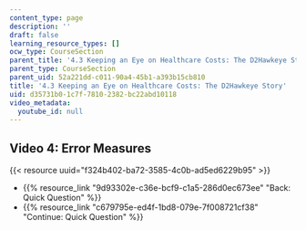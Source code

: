 ```yaml
---
content_type: page
description: ''
draft: false
learning_resource_types: []
ocw_type: CourseSection
parent_title: '4.3 Keeping an Eye on Healthcare Costs: The D2Hawkeye Story '
parent_type: CourseSection
parent_uid: 52a221dd-c011-90a4-45b1-a393b15cb810
title: '4.3 Keeping an Eye on Healthcare Costs: The D2Hawkeye Story'
uid: d35731b0-1c7f-7810-2382-bc22abd10118
video_metadata:
  youtube_id: null
---
```

## Video 4: Error Measures

{{< resource uuid="f324b402-ba72-3585-4c0b-ad5ed6229b95" >}}

- {{% resource_link "9d93302e-c36e-bcf9-c1a5-286d0ec673ee" "Back: Quick Question" %}}
- {{% resource_link "c679795e-ed4f-1bd8-079e-7f008721cf38" "Continue: Quick Question" %}}